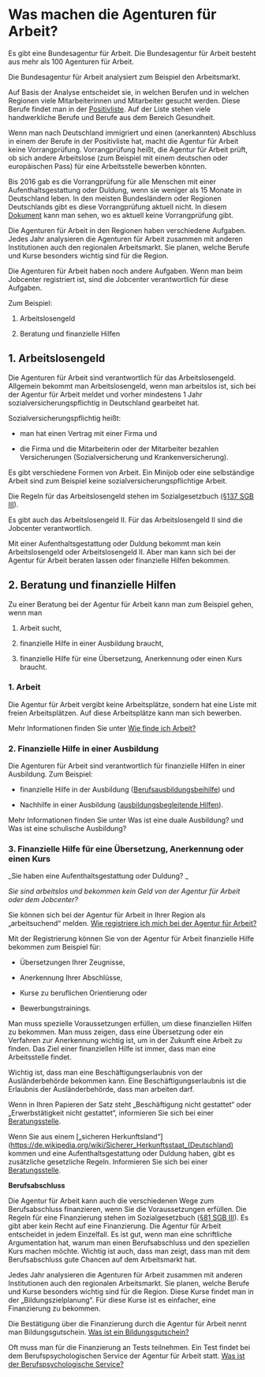 # Was machen die Agenturen für Arbeit?

Es gibt eine Bundesagentur für Arbeit. Die Bundesagentur für Arbeit besteht aus mehr als 100 Agenturen für Arbeit.

Die Bundesagentur für Arbeit analysiert zum Beispiel den Arbeitsmarkt.

Auf Basis der Analyse entscheidet sie, in welchen Berufen und in welchen Regionen viele Mitarbeiterinnen und Mitarbeiter gesucht werden. Diese Berufe findet man in der [Positivliste](https://www.arbeitsagentur.de/web/wcm/idc/groups/public/documents/webdatei/mdaw/mdex/~edisp/l6019022dstbai447048.pdf?_ba.sid=L6019022DSTBAI447051). Auf der Liste stehen viele handwerkliche Berufe und Berufe aus dem Bereich Gesundheit.

Wenn man nach Deutschland immigriert und einen \(anerkannten\) Abschluss in einem der Berufe in der Positivliste hat, macht die Agentur für Arbeit keine Vorrangprüfung. Vorrangprüfung heißt, die Agentur für Arbeit prüft, ob sich andere Arbeitslose \(zum Beispiel mit einem deutschen oder europäischen Pass\) für eine Arbeitsstelle bewerben könnten.

Bis 2016 gab es die Vorrangprüfung für alle Menschen mit einer Aufenthaltsgestattung oder Duldung, wenn sie weniger als 15 Monate in Deutschland leben. In den meisten Bundesländern oder Regionen Deutschlands gibt es diese Vorrangprüfung aktuell nicht. In diesem [Dokument](http://www.bmas.de/SharedDocs/Downloads/DE/PDF-Schwerpunkte/vierte-verordnung-aenderung-beschaeftigungsverordnung.pdf;jsessionid=E834D34CDE40A83467AE2DD893282929?__blob=publicationFile&v=1) kann man sehen, wo es aktuell keine Vorrangprüfung gibt.

Die Agenturen für Arbeit in den Regionen haben verschiedene Aufgaben. Jedes Jahr analysieren die Agenturen für Arbeit zusammen mit anderen Institutionen auch den regionalen Arbeitsmarkt. Sie planen, welche Berufe und Kurse besonders wichtig sind für die Region.

Die Agenturen für Arbeit haben noch andere Aufgaben. Wenn man beim Jobcenter registriert ist, sind die Jobcenter verantwortlich für diese Aufgaben.

Zum Beispiel:

1. Arbeitslosengeld

2. Beratung und finanzielle Hilfen


## 1. Arbeitslosengeld

Die Agenturen für Arbeit sind verantwortlich für das Arbeitslosengeld. Allgemein bekommt man Arbeitslosengeld, wenn man arbeitslos ist, sich bei der Agentur für Arbeit meldet und vorher mindestens 1 Jahr sozialversicherungspflichtig in Deutschland gearbeitet hat.

Sozialversicherungspflichtig heißt:

* man hat einen Vertrag mit einer Firma und

* die Firma und die Mitarbeiterin oder der Mitarbeiter bezahlen Versicherungen \(Sozialversicherung und Krankenversicherung\).


Es gibt verschiedene Formen von Arbeit. Ein Minijob oder eine selbständige Arbeit sind zum Beispiel keine sozialversicherungspflichtige Arbeit.

Die Regeln für das Arbeitslosengeld stehen im Sozialgesetzbuch \([§137 SGB III](https://www.gesetze-im-internet.de/sgb_3/__137.html)\).

Es gibt auch das Arbeitslosengeld II. Für das Arbeitslosengeld II sind die Jobcenter verantwortlich.

Mit einer Aufenthaltsgestattung oder Duldung bekommt man kein Arbeitslosengeld oder Arbeitslosengeld II. Aber man kann sich bei der Agentur für Arbeit beraten lassen oder finanzielle Hilfen bekommen.

## 2. Beratung und finanzielle Hilfen

Zu einer Beratung bei der Agentur für Arbeit kann man zum Beispiel gehen, wenn man

1. Arbeit sucht,

2. finanzielle Hilfe in einer Ausbildung braucht,

3. finanzielle Hilfe für eine Übersetzung, Anerkennung oder einen Kurs braucht.


### 1. Arbeit

Die Agentur für Arbeit vergibt keine Arbeitsplätze, sondern hat eine Liste mit freien Arbeitsplätzen. Auf diese Arbeitsplätze kann man sich bewerben.

Mehr Informationen finden Sie unter [Wie finde ich Arbeit?](#arbeit)

### 2. Finanzielle Hilfe in einer Ausbildung

Die Agenturen für Arbeit sind verantwortlich für finanzielle Hilfen in einer Ausbildung. Zum Beispiel:

* finanzielle Hilfe in der Ausbildung \([Berufsausbildungsbeihilfe](https://www.arbeitsagentur.de/web/content/DE/BuergerinnenUndBuerger/Ausbildung/FinanzielleHilfen/Berufsausbildungsbeihilfe/Detail/index.htm?dfContentId=L6019022DSTBAI485769)\) und

* Nachhilfe in einer Ausbildung \([ausbildungsbegleitende Hilfen](https://www.arbeitsagentur.de/web/content/DE/BuergerinnenUndBuerger/Ausbildung/FinanzielleHilfen/FoerderungderBerufsausbildung/Detail/index.htm?dfContentId=L6019022DSTBAI515290)\).


Mehr Informationen finden Sie unter Was ist eine duale Ausbildung? und Was ist eine schulische Ausbildung?

### 3. Finanzielle Hilfe für eine Übersetzung, Anerkennung oder einen Kurs

_Sie haben eine Aufenthaltsgestattung oder Duldung? _

_Sie sind arbeitslos und bekommen kein Geld von der Agentur für Arbeit oder dem Jobcenter?_

Sie können sich bei der Agentur für Arbeit in Ihrer Region als „arbeitsuchend“ melden.  [Wie registriere ich mich bei der Agentur für Arbeit?](#agenturregistrierung)

Mit der Registrierung können Sie von der Agentur für Arbeit finanzielle Hilfe bekommen zum Beispiel für:

* Übersetzungen Ihrer Zeugnisse,

* Anerkennung Ihrer Abschlüsse,

* Kurse zu beruflichen Orientierung oder

* Bewerbungstrainings.


Man muss spezielle Voraussetzungen erfüllen, um diese finanziellen Hilfen zu bekommen. Man muss zeigen, dass eine Übersetzung oder ein Verfahren zur Anerkennung wichtig ist, um in der Zukunft eine Arbeit zu finden. Das Ziel einer finanziellen Hilfe ist immer, dass man eine Arbeitsstelle findet.

Wichtig ist, dass man eine Beschäftigungserlaubnis von der Ausländerbehörde bekommen kann. Eine Beschäftigungserlaubnis ist die Erlaubnis der Ausländerbehörde, dass man arbeiten darf.

Wenn in Ihren Papieren der Satz steht „Beschäftigung nicht gestattet“ oder „Erwerbstätigkeit nicht gestattet“, informieren Sie sich bei einer [Beratungsstelle](#migrationsberatung-rechtsberatung).

Wenn Sie aus einem [„sicheren Herkunftsland“](https://de.wikipedia.org/wiki/Sicherer_Herkunftsstaat_(Deutschland) kommen und eine Aufenthaltsgestattung oder Duldung haben, gibt es zusätzliche gesetzliche Regeln. Informieren Sie sich bei einer [Beratungsstelle](#migrationsberatung-rechtsberatung).

**Berufsabschluss**

Die Agentur für Arbeit kann auch die verschiedenen Wege zum Berufsabschluss finanzieren, wenn Sie die Voraussetzungen erfüllen. Die Regeln für eine Finanzierung stehen im Sozialgesetzbuch \([§81 SGB III](http://www.sozialgesetzbuch-sgb.de/sgbiii/81.html)\). Es gibt aber kein Recht auf eine Finanzierung. Die Agentur für Arbeit entscheidet in jedem Einzelfall. Es ist gut, wenn man eine schriftliche Argumentation hat, warum man einen Berufsabschluss und den speziellen Kurs machen möchte. Wichtig ist auch, dass man zeigt, dass man mit dem Berufsabschluss gute Chancen auf dem Arbeitsmarkt hat.

Jedes Jahr analysieren die Agenturen für Arbeit zusammen mit anderen Institutionen auch den regionalen Arbeitsmarkt. Sie planen, welche Berufe und Kurse besonders wichtig sind für die Region. Diese Kurse findet man in der „Bildungszielplanung“. Für diese Kurse ist es einfacher, eine Finanzierung zu bekommen.

Die Bestätigung über die Finanzierung durch die Agentur für Arbeit nennt man Bildungsgutschein. [Was ist ein Bildungsgutschein?](#bildungsgutschein)

Oft muss man für die Finanzierung an Tests teilnehmen. Ein Test findet bei dem Berufspsychologischen Service der Agentur für Arbeit statt. [Was ist der Berufspsychologische Service?](#berufspsychologischer)


